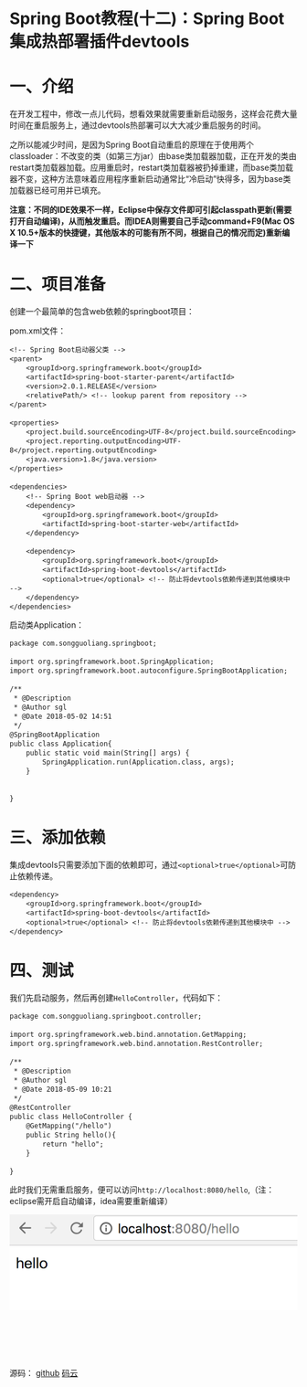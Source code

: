 # Spring Boot教程(十二)：Spring Boot集成热部署插件devtools

# 一、介绍

在开发工程中，修改一点儿代码，想看效果就需要重新启动服务，这样会花费大量时间在重启服务上，通过devtools热部署可以大大减少重启服务的时间。

之所以能减少时间，是因为Spring Boot自动重启的原理在于使用两个classloader：不改变的类（如第三方jar）由base类加载器加载，正在开发的类由restart类加载器加载。应用重启时，restart类加载器被扔掉重建，而base类加载器不变，这种方法意味着应用程序重新启动通常比“冷启动”快得多，因为base类加载器已经可用并已填充。

**注意：不同的IDE效果不一样，Eclipse中保存文件即可引起classpath更新(需要打开自动编译)，从而触发重启。而IDEA则需要自己手动command+F9(Mac OS X 10.5+版本的快捷键，其他版本的可能有所不同，根据自己的情况而定)重新编译一下**


# 二、项目准备

创建一个最简单的包含web依赖的springboot项目：

pom.xml文件：

```
<!-- Spring Boot启动器父类 -->
<parent>
    <groupId>org.springframework.boot</groupId>
    <artifactId>spring-boot-starter-parent</artifactId>
    <version>2.0.1.RELEASE</version>
    <relativePath/> <!-- lookup parent from repository -->
</parent>

<properties>
    <project.build.sourceEncoding>UTF-8</project.build.sourceEncoding>
    <project.reporting.outputEncoding>UTF-8</project.reporting.outputEncoding>
    <java.version>1.8</java.version>
</properties>

<dependencies>
    <!-- Spring Boot web启动器 -->
    <dependency>
        <groupId>org.springframework.boot</groupId>
        <artifactId>spring-boot-starter-web</artifactId>
    </dependency>

    <dependency>
        <groupId>org.springframework.boot</groupId>
        <artifactId>spring-boot-devtools</artifactId>
        <optional>true</optional> <!-- 防止将devtools依赖传递到其他模块中 -->
    </dependency>
</dependencies>
```

启动类Application：

```
package com.songguoliang.springboot;

import org.springframework.boot.SpringApplication;
import org.springframework.boot.autoconfigure.SpringBootApplication;

/**
 * @Description
 * @Author sgl
 * @Date 2018-05-02 14:51
 */
@SpringBootApplication
public class Application{
    public static void main(String[] args) {
        SpringApplication.run(Application.class, args);
    }


}

```


# 三、添加依赖

集成devtools只需要添加下面的依赖即可，通过`<optional>true</optional>`可防止依赖传递。


```
<dependency>
    <groupId>org.springframework.boot</groupId>
    <artifactId>spring-boot-devtools</artifactId>
    <optional>true</optional> <!-- 防止将devtools依赖传递到其他模块中 -->
</dependency>
```

# 四、测试

我们先启动服务，然后再创建`HelloController`，代码如下：

```
package com.songguoliang.springboot.controller;

import org.springframework.web.bind.annotation.GetMapping;
import org.springframework.web.bind.annotation.RestController;

/**
 * @Description
 * @Author sgl
 * @Date 2018-05-09 10:21
 */
@RestController
public class HelloController {
    @GetMapping("/hello")
    public String hello(){
        return "hello";
    }
    
}

```

此时我们无需重启服务，便可以访问`http://localhost:8080/hello`,（注：eclipse需开启自动编译，idea需要重新编译）

![](images/13_01.png)












<br><br><br><br>

源码： 
[github](https://github.com/itinypocket/spring-boot-study/tree/master/spring-boot-devtools) 
[码云](https://gitee.com/itinypocket/spring-boot-study/tree/master/spring-boot-devtools)

